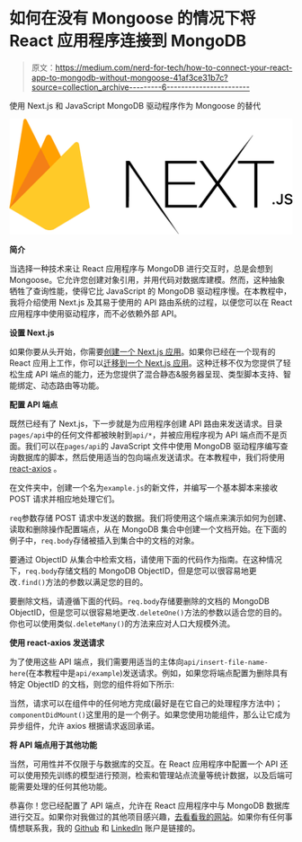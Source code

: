 # 如何在没有 Mongoose 的情况下将 React 应用程序连接到 MongoDB

> 原文：<https://medium.com/nerd-for-tech/how-to-connect-your-react-app-to-mongodb-without-mongoose-41af3ce31b7c?source=collection_archive---------6----------------------->

使用 Next.js 和 JavaScript MongoDB 驱动程序作为 Mongoose 的替代

![](img/f3d4f6f31d81aebe56c28dc83643f775.png)

**简介**

当选择一种技术来让 React 应用程序与 MongoDB 进行交互时，总是会想到 Mongoose。它允许您创建对象引用，并用代码对数据库建模。然而，这种抽象牺牲了查询性能，使得它比 JavaScript 的 MongoDB 驱动程序慢。在本教程中，我将介绍使用 Next.js 及其易于使用的 API 路由系统的过程，以便您可以在 React 应用程序中使用驱动程序，而不必依赖外部 API。

**设置 Next.js**

如果你要从头开始，你需要[创建一个 Next.js 应用](https://nextjs.org/docs)。如果你已经在一个现有的 React 应用上工作，你可以[迁移到一个 Next.js 应用](https://nextjs.org/docs/migrating/from-create-react-app)。这种迁移不仅为您提供了轻松生成 API 端点的能力，还为您提供了混合静态&服务器呈现、类型脚本支持、智能绑定、动态路由等功能。

**配置 API 端点**

既然已经有了 Next.js，下一步就是为应用程序创建 API 路由来发送请求。目录`pages/api`中的任何文件都被映射到`api/*`，并被应用程序视为 API 端点而不是页面。我们可以在`pages/api`的 JavaScript 文件中使用 MongoDB 驱动程序编写查询数据库的脚本，然后使用适当的包向端点发送请求。在本教程中，我们将使用 [react-axios](https://www.npmjs.com/package/react-axios) 。

在文件夹中，创建一个名为`example.js`的新文件，并编写一个基本脚本来接收 POST 请求并相应地处理它们。

`req`参数存储 POST 请求中发送的数据。我们将使用这个端点来演示如何为创建、读取和删除操作配置端点，从在 MongoDB 集合中创建一个文档开始。在下面的例子中，`req.body`存储被插入到集合中的文档的对象。

要通过 ObjectID 从集合中检索文档，请使用下面的代码作为指南。在这种情况下，`req.body`存储文档的 MongoDB ObjectID，但是您可以很容易地更改`.find()`方法的参数以满足您的目的。

要删除文档，请遵循下面的代码。`req.body`存储要删除的文档的 MongoDB ObjectID，但是您可以很容易地更改`.deleteOne()`方法的参数以适合您的目的。你也可以使用类似`.deleteMany()`的方法来应对人口大规模外流。

**使用 react-axios 发送请求**

为了使用这些 API 端点，我们需要用适当的主体向`api/insert-file-name-here`(在本教程中是`api/example`)发送请求。例如，如果您将端点配置为删除具有特定 ObjectID 的文档，则您的组件将如下所示:

当然，请求可以在组件中的任何地方完成(最好是在它自己的处理程序方法中)；`componentDidMount()`这里用的是一个例子。如果您使用功能组件，那么让它成为异步组件，允许 axios 根据请求返回承诺。

**将 API 端点用于其他功能**

当然，可用性并不仅限于与数据库的交互。在 React 应用程序中配置一个 API 还可以使用预先训练的模型进行预测，检索和管理站点流量等统计数据，以及后端可能需要处理的任何其他功能。

恭喜你！您已经配置了 API 端点，允许在 React 应用程序中与 MongoDB 数据库进行交互。如果你对我做过的其他项目感兴趣，[去看看我的网站](https://isaacchendev.com/)。如果你有任何事情想联系我，我的 [Github](https://github.com/Iscaraca) 和 [LinkedIn](https://www.linkedin.com/in/isaac-chen-jing-de/) 账户是链接的。
